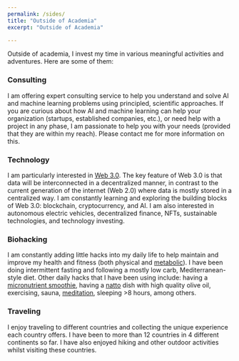 ```yaml
---
permalink: /sides/
title: "Outside of Academia"
excerpt: "Outside of Academia"

---
```


Outside of academia, I invest my time in various meaningful activities and adventures. Here are some of them: <br>


### Consulting
I am offering expert consulting service to help you understand and solve AI and machine learning problems using principled, scientific approaches. If you are curious about how AI and machine learning can help your organization (startups, established companies, etc.), or need help with a project in any phase, I am passionate to help you with your needs (provided that they are within my reach). Please contact me for more information on this.


### Technology 
I am particularly interested in [Web 3.0](https://www.web3.university/). The key feature of Web 3.0 is that data will be interconnected in a decentralized manner, in contrast to the current generation of the internet (Web 2.0) where data is mostly stored in a centralized way. I am constantly learning and exploring the building blocks of Web 3.0: blockchain, cryptocurrency, and AI. I am also interested in autonomous electric vehicles, decentralized finance, NFTs, sustainable technologies, and technology investing.


### Biohacking 
I am constantly adding little hacks into my daily life to help maintain and improve my health and fitness (both physical and [metabolic](https://www.levelshealth.com/blog/the-ultimate-guide-to-metabolic-fitness)). I have been doing intermittent fasting and following a mostly low carb, Mediterranean-style diet. Other daily hacks that I have been using include: having a [micronutrient smoothie](https://fastlifehacks.com/dr-rhonda-patrick-diet-and-exercise/#Micronutrient_Rich_Smoothies), having a [natto](https://www.nyrture.com/why-natto) dish with high quality olive oil, exercising, sauna, [meditation](https://www.headspace.com/meditation), sleeping >8 hours, among others.


### Traveling 
I enjoy traveling to different countries and collecting the unique experience each country offers. I have been to more than 12 countries in 4 different continents so far. I have also enjoyed hiking and other outdoor activities whilst visiting these countries. 





